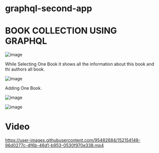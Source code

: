 # graphql-second-app

# BOOK COLLECTION USING GRAPHQL


![image](https://user-images.githubusercontent.com/95482684/151971452-c59087be-8444-4fda-8f56-4c9d8678318a.png)

While Selecting One Book it shows all the information about this book and thi authors all book.

![image](https://user-images.githubusercontent.com/95482684/151971896-ce183dcd-56d9-43f3-8d9e-7cb652caa42c.png)


Adding One Book.

![image](https://user-images.githubusercontent.com/95482684/151972159-815928fb-9356-4db5-96ab-eceda7b78420.png)


![image](https://user-images.githubusercontent.com/95482684/151972265-8f51e66e-140b-407b-a5a0-c76c303fdc8a.png)


# Video


https://user-images.githubusercontent.com/95482684/152154148-96d0277c-4f6b-46d1-b953-0530f970e338.mp4

